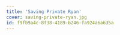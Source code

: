 ```yaml
---
title: 'Saving Private Ryan'
cover: saving-private-ryan.jpg
id: f9fb9a4c-8f38-4189-b246-fa924a6a635a
---
```

